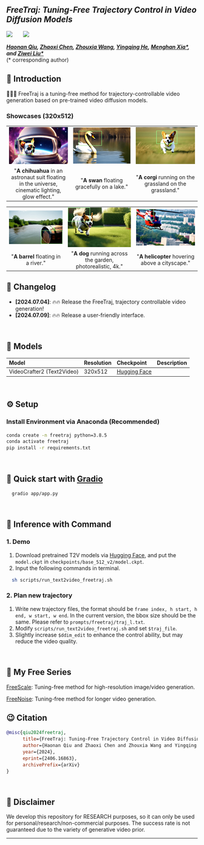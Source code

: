 ## ___***FreeTraj: Tuning-Free Trajectory Control in Video Diffusion Models***___

 <a href='https://arxiv.org/abs/2406.16863'><img src='https://img.shields.io/badge/arXiv-2406.16863-b31b1b.svg'></a> &nbsp;&nbsp;&nbsp;&nbsp;&nbsp;
 <a href='http://haonanqiu.com/projects/FreeTraj.html'><img src='https://img.shields.io/badge/Project-Page-Green'></a> &nbsp;&nbsp;&nbsp;&nbsp;&nbsp;

_**[Haonan Qiu](http://haonanqiu.com/), [Zhaoxi Chen](https://frozenburning.github.io/), [Zhouxia Wang](http://luoping.me/author/zhouxia-wang/), [Yingqing He](https://github.com/YingqingHe), [Menghan Xia*](https://menghanxia.github.io), and [Ziwei Liu*](https://liuziwei7.github.io/)**_
<br>
(* corresponding author)


## 🔆 Introduction

🤗🤗🤗 FreeTraj is a tuning-free method for trajectory-controllable video generation based on pre-trained video diffusion models.

### Showcases (320x512)

<table class="center">
  <td><img src=assets/demo/0047_1_0.4_0.3.gif width="256"></td>
  <td><img src=assets/demo/0026_0_0.4_0.4.gif width="256"></td>
  <td><img src=assets/demo/0035_1_0.35_0.35.gif width="256"></td>
  <tr>
  <td style="text-align:center;" width="256">"<b>A chihuahua</b> in an astronaut suit floating in the universe, cinematic lighting, glow effect."</td>
  <td style="text-align:center;" width="256">"<b>A swan</b> floating gracefully on a lake."</td>
  <td style="text-align:center;" width="256">"<b>A corgi</b> running on the grassland on the grassland."</td>
  <tr>
</table >

<table class="center">
  <td><img src=assets/demo/0051_1_0.4_0.4.gif width="256"></td>
  <td><img src=assets/demo/0041_0_0.35_0.35.gif width="256"></td>
  <td><img src=assets/demo/0019_0_0.3_0.3.gif width="256"></td>
  <tr>
  <td style="text-align:center;" width="256">"<b>A barrel</b> floating in a river."</td>
  <td style="text-align:center;" width="256">"<b>A dog</b> running across the garden, photorealistic, 4k."</td>
  <td style="text-align:center;" width="256">"<b>A helicopter</b> hovering above a cityscape."</td>
  <tr>
</table >


## 📝 Changelog
- __[2024.07.04]__: 🔥🔥 Release the FreeTraj, trajectory controllable video generation!
- __[2024.07.09]__: 🔥🔥 Release a user-friendly interface.
<br>


## 🧰 Models

|Model|Resolution|Checkpoint|Description
|:---------|:---------|:--------|:--------|
|VideoCrafter2 (Text2Video)|320x512|[Hugging Face](https://huggingface.co/VideoCrafter/VideoCrafter2/blob/main/model.ckpt)|

<br>


## ⚙️ Setup

### Install Environment via Anaconda (Recommended)
```bash
conda create -n freetraj python=3.8.5
conda activate freetraj
pip install -r requirements.txt
```

<br>


## 🤗 Quick start with [Gradio](https://www.gradio.app/guides/quickstart)

```bash
  gradio app/app.py
```

<br>

## 💫 Inference with Command
### 1. Demo

1) Download pretrained T2V models via [Hugging Face](https://huggingface.co/VideoCrafter/VideoCrafter2/blob/main/model.ckpt), and put the `model.ckpt` in `checkpoints/base_512_v2/model.ckpt`.
2) Input the following commands in terminal.
```bash
  sh scripts/run_text2video_freetraj.sh
```

### 2. Plan new trajectory
1) Write new trajectory files, the format should be `frame index, h start, h end, w start, w end`. In the current version, the bbox size should be the same. Please refer to `prompts/freetraj/traj_l.txt`.
2) Modify `scripts/run_text2video_freetraj.sh` and set `$traj_file`.
3) Slightly increase `$ddim_edit` to enhance the control ability, but may reduce the video quality.

<br>

## 🚀 My Free Series
[FreeScale](https://github.com/ali-vilab/FreeScale): Tuning-free method for high-resolution image/video generation.

[FreeNoise](https://github.com/AILab-CVC/FreeNoise): Tuning-free method for longer video generation.

## 😉 Citation
```bib
@misc{qiu2024freetraj,
      title={FreeTraj: Tuning-Free Trajectory Control in Video Diffusion Models}, 
      author={Haonan Qiu and Zhaoxi Chen and Zhouxia Wang and Yingqing He and Menghan Xia and Ziwei Liu},
      year={2024},
      eprint={2406.16863},
      archivePrefix={arXiv}
}
```
<br>

## 📢 Disclaimer
We develop this repository for RESEARCH purposes, so it can only be used for personal/research/non-commercial purposes. The success rate is not guaranteed due to the variety of generative video prior. 
****
